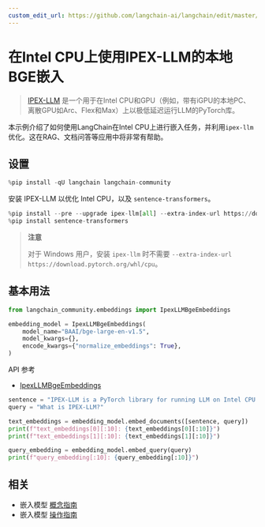 ```yaml
---
custom_edit_url: https://github.com/langchain-ai/langchain/edit/master/docs/docs/integrations/text_embedding/ipex_llm.ipynb
---
```


# 在Intel CPU上使用IPEX-LLM的本地BGE嵌入

> [IPEX-LLM](https://github.com/intel-analytics/ipex-llm) 是一个用于在Intel CPU和GPU（例如，带有iGPU的本地PC、离散GPU如Arc、Flex和Max）上以极低延迟运行LLM的PyTorch库。

本示例介绍了如何使用LangChain在Intel CPU上进行嵌入任务，并利用`ipex-llm`优化。这在RAG、文档问答等应用中将非常有帮助。

## 设置


```python
%pip install -qU langchain langchain-community
```

安装 IPEX-LLM 以优化 Intel CPU，以及 `sentence-transformers`。


```python
%pip install --pre --upgrade ipex-llm[all] --extra-index-url https://download.pytorch.org/whl/cpu
%pip install sentence-transformers
```

> **注意**
>
> 对于 Windows 用户，安装 `ipex-llm` 时不需要 `--extra-index-url https://download.pytorch.org/whl/cpu`。

## 基本用法


```python
from langchain_community.embeddings import IpexLLMBgeEmbeddings

embedding_model = IpexLLMBgeEmbeddings(
    model_name="BAAI/bge-large-en-v1.5",
    model_kwargs={},
    encode_kwargs={"normalize_embeddings": True},
)
```

API 参考
- [IpexLLMBgeEmbeddings](https://api.python.langchain.com/en/latest/embeddings/langchain_community.embeddings.ipex_llm.IpexLLMBgeEmbeddings.html)


```python
sentence = "IPEX-LLM is a PyTorch library for running LLM on Intel CPU and GPU (e.g., local PC with iGPU, discrete GPU such as Arc, Flex and Max) with very low latency."
query = "What is IPEX-LLM?"

text_embeddings = embedding_model.embed_documents([sentence, query])
print(f"text_embeddings[0][:10]: {text_embeddings[0][:10]}")
print(f"text_embeddings[1][:10]: {text_embeddings[1][:10]}")

query_embedding = embedding_model.embed_query(query)
print(f"query_embedding[:10]: {query_embedding[:10]}")
```

## 相关

- 嵌入模型 [概念指南](/docs/concepts/#embedding-models)
- 嵌入模型 [操作指南](/docs/how_to/#embedding-models)
